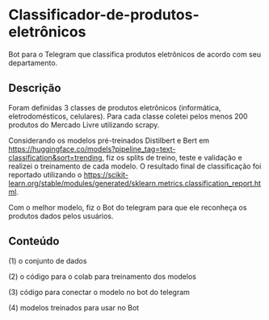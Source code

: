 # Classificador-de-produtos-eletrônicos
Bot para o Telegram que classifica produtos eletrônicos de acordo com seu departamento.
## Descrição
Foram definidas 3 classes de produtos eletrônicos (informática, eletrodomésticos, celulares). Para cada classe coletei pelos menos 200 produtos do Mercado Livre utilizando scrapy. 

Considerando os modelos pré-treinados Distilbert e Bert em https://huggingface.co/models?pipeline_tag=text-classification&sort=trending, fiz os splits de treino, teste e validação e realizei o treinamento de cada modelo. O resultado final de classificação foi reportado utilizando o https://scikit-learn.org/stable/modules/generated/sklearn.metrics.classification_report.html.

Com o melhor modelo, fiz o Bot do telegram para que ele reconheça os produtos dados pelos usuários.
## Conteúdo
(1) o conjunto de dados

(2) o código para o colab para treinamento dos modelos 

(3) código para conectar o modelo no bot do telegram 

(4) modelos treinados para usar no Bot 
